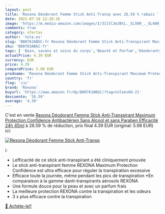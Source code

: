 ```yaml
---
layout: post
title: 'Rexona Déodorant Femme Stick Anti-Transp avec 26.59 % rabais '
date: 2021-07-18 12:26:16
image: 'https://m.media-amazon.com/images/I/31l5l3mJBtL._SL500_._SL400_.jpg'
comments: true
category: ofertas
author: 'tole.es'
slug: 'B00763ABGC-fr Rexona Déodorant Femme Stick Anti-Transpirant Maximum...'
sku: 'B00763ABGC-fr'
tags: [ 'Bain, savons et soins du corps','Beauté et Parfum','Déodorants et anti-transpirants','rexona', ]
actualPrice: 4.39 EUR
currency: EUR
price: 4.39
comparePrice: 5.98 EUR
prodname: 'Rexona Déodorant Femme Stick Anti-Transpirant Maximum Protection Confidence  Antibactérien  Sans Alcool et sans Paraben  Efficacité 24h  45ml'
country: 'fr'
flag: '🇫🇷'
brand: 'Rexona'
buyurl: 'https://www.amazon.fr/dp/B00763ABGC/?tag=tolees0d-21'
descuento: '26.59'
average: '4.39'
---
```


C'est en vente [Rexona Déodorant Femme Stick Anti-Transpirant Maximum Protection Confidence  Antibactérien  Sans Alcool et sans Paraben  Efficacité 24h  45ml](https://www.amazon.fr/dp/B00763ABGC/?tag=tolees0d-21)  à  26.59 % de réduction, prix final  4.39 EUR (original: 5.98 EUR) ici:

[![Rexona Déodorant Femme Stick Anti-Transp](https://m.media-amazon.com/images/I/31l5l3mJBtL._SL500_._SL400_.jpg)](https://www.amazon.fr/dp/B00763ABGC/?tag=tolees0d-21)

ℹ️:

- Lefficacité de ce stick anti-transpirant a été cliniquement prouvée
- Le stick anti-transpirant femme REXONA Maximum Protection Confidence est ultra efficace pour réguler la transpiration excessive
- Efficace toute la journée, même pendant les pics de transpiration *En comparaison à la gamme danti-transpirants aérosols REXONA
- Une formule douce pour la peau et avec un parfum frais
- La meilleure protection REXONA contre la transpiration et les odeurs
- 3 x plus efficace contre la transpiration

[🛒 Achète-le!!](https://www.amazon.fr/dp/B00763ABGC/?tag=tolees0d-21)
